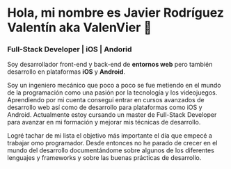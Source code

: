 # Hola, mi nombre es Javier Rodríguez Valentín aka ValenVier 👋

###  Full-Stack Developer | iOS | Andorid
Soy desarrollador front-end y back-end de **entornos web** pero también desarrollo en plataformas **iOS** y **Android**.


Soy un ingeniero mecánico que poco a poco se fue metiendo en el mundo de la programación como una pasión por la tecnología y los videojuegos. Aprendiendo por mi cuenta conseguí entrar en cursos avanzados de desarrollo web así como de desarrollo para plataformas como iOS y Android. Actualmente estoy cursando un master de Full-Stack Developer para avanzar en mi formación y mejorar mis técnicas de desarrollo.

Logré tachar de mi lista el objetivo más importante el día que empecé a trabajar omo programador. Desde entonces no he parado de crecer en el mundo del desarrollo documentándome sobre algunos de los diferentes lenguajes y frameworks y sobre las buenas prácticas de desarrollo.


<!--
**ValenVier/ValenVier** is a ✨ _special_ ✨ repository because its `README.md` (this file) appears on your GitHub profile.

Here are some ideas to get you started:

- 🔭 I’m currently working on ...
- 🌱 I’m currently learning ...
- 👯 I’m looking to collaborate on ...
- 🤔 I’m looking for help with ...
- 💬 Ask me about ...
- 📫 How to reach me: ...
- 😄 Pronouns: ...
- ⚡ Fun fact: ...
-->
